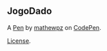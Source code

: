 JogoDado
--------


A [Pen](https://codepen.io/mathewpz/pen/VwLXKbW) by [mathewpz](https://codepen.io/mathewpz) on [CodePen](https://codepen.io).

[License](https://codepen.io/mathewpz/pen/VwLXKbW/license).